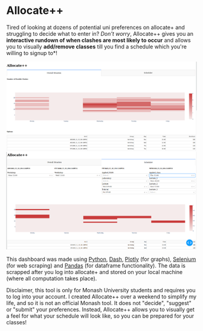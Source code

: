 # Allocate++
Tired of looking at dozens of potential uni preferences on allocate+ and struggling to decide what to enter in?
*Don't worry*, Allocate++ gives you an **interactive rundown of when clashes are most likely to occur** and allows you to visually **add/remove classes** till you find a schedule which you're willing to signup to*!

![overall](Overall.png)
![scheduler](Scheduler.png)

This dashboard was made using [Python](https://www.python.org/), [Dash](https://dash.plotly.com/), [Plotly](https://plotly.com/) (for graphs), [Selenium](https://selenium-python.readthedocs.io/) (for web scraping) and [Pandas](https://pandas.pydata.org/) (for dataframe functionality).
The data is scrapped after you log into allocate+ and stored on your local machine (where all computation takes place).

Disclaimer, this tool is only for Monash University students and requires you to log into your account.
I created Allocate++ over a weekend to simplify my life, and so it is not an official Monash tool.
It does not "decide", "suggest" or "submit" your preferences.
Instead, Allocate++ allows you to visually get a feel for what your schedule will look like, so you can be prepared for your classes!
